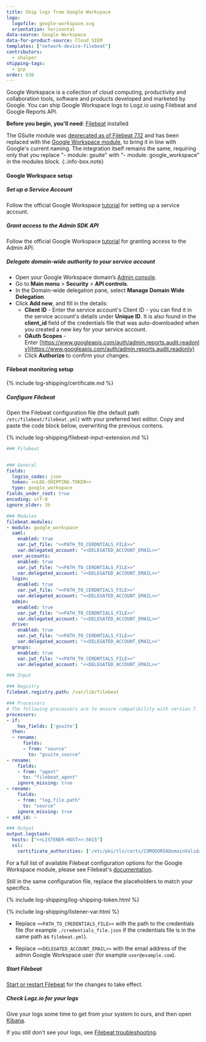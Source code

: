 ```yaml
---
title: Ship logs from Google Workspace
logo:
  logofile: google-workspace.svg
  orientation: horizontal
data-source: Google Workspace
data-for-product-source: Cloud SIEM
templates: ["network-device-filebeat"]
contributors:
  - shalper
shipping-tags:
  - gcp
order: 630
---
```

Google Workspace is a collection of cloud computing, productivity and collaboration tools, software and products developed and marketed by Google. You can ship Google Workspace logs to Logz.io using Filebeat and Google Reports API.


**Before you begin, you'll need**: [Filebeat](https://www.elastic.co/guide/en/beats/filebeat/current/filebeat-installation-configuration.html) installed

<!-- info-box-start:info -->
The GSuite module was [deprecated as of Filebeat 7.12](https://www.elastic.co/guide/en/beats/filebeat/current/filebeat-module-gsuite.html#filebeat-module-gsuite) and has been replaced with the [Google Workspace module](https://www.elastic.co/guide/en/beats/filebeat/current/filebeat-module-google_workspace.html), to bring it in line with Google's current naming. The integration itself remains the same, requiring only that you replace "- module: gsuite" with "- module: google_workspace" in the modules block.
{:.info-box.note}
<!-- info-box-end -->

<div class="tasklist">

#### Google Workspace setup

##### Set up a Service Account

Follow the official Google Workspace [tutorial](https://support.google.com/gsuitemigrate/answer/9222993?hl=en) for setting up a service account.

##### Grant access to the Admin SDK API

Follow the official Google Workspace [tutorial](https://support.google.com/gsuitemigrate/answer/9222865?hl=en) for granting access to the Admin API.

##### Delegate domain-wide authority to your service account

* Open your Google Workspace domain’s [Admin console](http://admin.google.com/).
* Go to **Main menu** > **Security** > **API controls**.
* In the Domain-wide delegation pane, select **Manage Domain Wide Delegation**.
* Click **Add new**, and fill in the details:
    * **Client ID** - Enter the service account's Client ID - you can find it in the service account's details under **Unique ID**. It is also found in the **client_id** field of the credentials file that was auto-downloaded when you created a new key for your service account.
    * **OAuth Scopes** - Enter [https://www.googleapis.com/auth/admin.reports.audit.readonly](https://www.googleapis.com/auth/admin.reports.audit.readonly)
    * Click **Authorize** to confirm your changes.

#### Filebeat monitoring setup

{% include log-shipping/certificate.md %}

##### Configure Filebeat

Open the Filebeat configuration file (the default path `/etc/filebeat/filebeat.yml`) with your preferred text editor.
Copy and paste the code block below, overwriting the previous contens.

{% include log-shipping/filebeat-input-extension.md %}


```yaml
### Filebeat


### General
fields:
  logzio_codec: json
  token: <<LOG-SHIPPING-TOKEN>>
  type: google_workspace
fields_under_root: true
encoding: utf-8
ignore_older: 3h

### Modules
filebeat.modules:
- module: google_workspace
  saml:
    enabled: true
    var.jwt_file: "<<PATH_TO_CERDNTIALS_FILE>>"
    var.delegated_account: "<<DELEGATED_ACCOUNT_EMAIL>>"
  user_accounts:
    enabled: true
    var.jwt_file: "<<PATH_TO_CERDNTIALS_FILE>>"
    var.delegated_account: "<<DELEGATED_ACCOUNT_EMAIL>>"
  login:
    enabled: true
    var.jwt_file: "<<PATH_TO_CERDNTIALS_FILE>>"
    var.delegated_account: "<<DELEGATED_ACCOUNT_EMAIL>>"
  admin:
    enabled: true
    var.jwt_file: "<<PATH_TO_CERDNTIALS_FILE>>"
    var.delegated_account: "<<DELEGATED_ACCOUNT_EMAIL>>"
  drive:
    enabled: true
    var.jwt_file: "<<PATH_TO_CERDNTIALS_FILE>>"
    var.delegated_account: "<<DELEGATED_ACCOUNT_EMAIL>>"
  groups:
    enabled: true
    var.jwt_file: "<<PATH_TO_CERDNTIALS_FILE>>"
    var.delegated_account: "<<DELEGATED_ACCOUNT_EMAIL>>"

### Input

### Registry
filebeat.registry.path: /var/lib/filebeat

### Processors
# The following processors are to ensure compatibility with version 7
processors:
- if:
    has_fields: ['gsuite']
  then:
  - rename:
      fields:
      - from: "source"
        to: "gsuite_source"
- rename:
    fields:
    - from: "agent"
      to: "filebeat_agent"
    ignore_missing: true
- rename:
    fields:
    - from: "log.file.path"
      to: "source"
    ignore_missing: true
- add_id: ~

### Output 
output.logstash:
  hosts: ["<<LISTENER-HOST>>:5015"]
  ssl:
    certificate_authorities: ['/etc/pki/tls/certs/COMODORSADomainValidationSecureServerCA.crt']
```

For a full list of available Filebeat configuration options for the Google Workspace module, please see Filebeat's [documentation](https://www.elastic.co/guide/en/beats/filebeat/current/_configure_the_module.html).



Still in the same configuration file, replace the placeholders to match your specifics.

{% include log-shipping/log-shipping-token.html %}

{% include log-shipping/listener-var.html %} 

* Replace `<<PATH_TO_CREDENTIALS_FILE>>` with the path to the credentials file (for example `./credentials_file.json` if the credentials file is in the same path as `filebeat.yml`).

* Replace `<<DELEGATED_ACCOUNT_EMAIL>>` with the email address of the admin Google Workspace user (for example `user@example.com`).

##### Start Filebeat

[Start or restart Filebeat](https://www.elastic.co/guide/en/beats/filebeat/master/filebeat-starting.html) for the changes to take effect.

##### Check Logz.io for your logs

Give your logs some time to get from your system to ours, and then open [Kibana](https://app.logz.io/#/dashboard/kibana).

If you still don't see your logs, see [Filebeat troubleshooting](https://docs.logz.io/shipping/log-sources/filebeat.html#troubleshooting).

</div>
